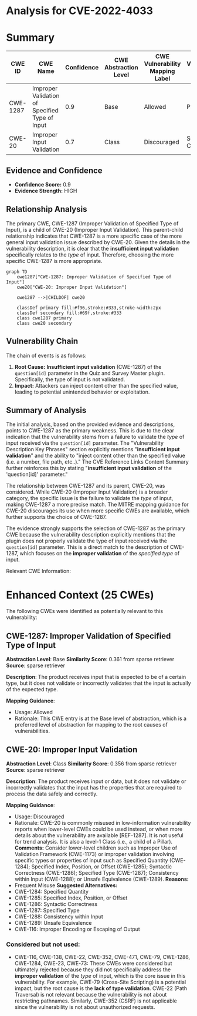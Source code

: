 # Analysis for CVE-2022-4033

# Summary
| CWE ID | CWE Name | Confidence | CWE Abstraction Level | CWE Vulnerability Mapping Label | CWE-Vulnerability Mapping Notes |
|---|---|---|---|---|---|
| CWE-1287 | Improper Validation of Specified Type of Input | 0.9 | Base | Allowed | Primary CWE |
| CWE-20 | Improper Input Validation | 0.7 | Class | Discouraged | Secondary Candidate |

## Evidence and Confidence

*   **Confidence Score:** 0.9
*   **Evidence Strength:** HIGH

## Relationship Analysis
The primary CWE, CWE-1287 (Improper Validation of Specified Type of Input), is a child of CWE-20 (Improper Input Validation). This parent-child relationship indicates that CWE-1287 is a more specific case of the more general input validation issue described by CWE-20. Given the details in the vulnerability description, it is clear that the **insufficient input validation** specifically relates to the *type* of input. Therefore, choosing the more specific CWE-1287 is more appropriate.

```mermaid
graph TD
    cwe1287["CWE-1287: Improper Validation of Specified Type of Input"]
    cwe20["CWE-20: Improper Input Validation"]

    cwe1287 -->|CHILDOF| cwe20

    classDef primary fill:#f96,stroke:#333,stroke-width:2px
    classDef secondary fill:#69f,stroke:#333
    class cwe1287 primary
    class cwe20 secondary
```

## Vulnerability Chain
The chain of events is as follows:
1.  **Root Cause:** **Insufficient input validation** (CWE-1287) of the `question[id]` parameter in the Quiz and Survey Master plugin. Specifically, the type of input is not validated.
2.  **Impact:** Attackers can inject content other than the specified value, leading to potential unintended behavior or exploitation.

## Summary of Analysis
The initial analysis, based on the provided evidence and descriptions, points to CWE-1287 as the primary weakness. This is due to the clear indication that the vulnerability stems from a failure to validate the *type* of input received via the `question[id]` parameter. The "Vulnerability Description Key Phrases" section explicitly mentions "**insufficient input validation**" and the ability to "inject content other than the specified value (i.e. a number, file path, etc..)." The CVE Reference Links Content Summary further reinforces this by stating "**insufficient input validation** of the 'question[id]' parameter."

The relationship between CWE-1287 and its parent, CWE-20, was considered. While CWE-20 (Improper Input Validation) is a broader category, the specific issue is the failure to validate the *type* of input, making CWE-1287 a more precise match. The MITRE mapping guidance for CWE-20 discourages its use when more specific CWEs are available, which further supports the choice of CWE-1287.

The evidence strongly supports the selection of CWE-1287 as the primary CWE because the vulnerability description explicitly mentions that the plugin does not properly validate the type of input received via the `question[id]` parameter. This is a direct match to the description of CWE-1287, which focuses on the **improper validation** of the *specified type* of input.

Relevant CWE Information:

# Enhanced Context (25 CWEs)
The following CWEs were identified as potentially relevant to this vulnerability:

## CWE-1287: Improper Validation of Specified Type of Input
**Abstraction Level**: Base
**Similarity Score**: 0.361 from sparse retriever
**Source**: sparse retriever

**Description**:
The product receives input that is expected to be of a certain type, but it does not validate or incorrectly validates that the input is actually of the expected type.

**Mapping Guidance**:
- Usage: Allowed
- Rationale: This CWE entry is at the Base level of abstraction, which is a preferred level of abstraction for mapping to the root causes of vulnerabilities.

## CWE-20: Improper Input Validation
**Abstraction Level**: Class
**Similarity Score**: 0.356 from sparse retriever
**Source**: sparse retriever

**Description**:
The product receives input or data, but it does
        not validate or incorrectly validates that the input has the
        properties that are required to process the data safely and
        correctly.

**Mapping Guidance**:
- Usage: Discouraged
- Rationale: CWE-20 is commonly misused in low-information vulnerability reports when lower-level CWEs could be used instead, or when more details about the vulnerability are available [REF-1287]. It is not useful for trend analysis. It is also a level-1 Class (i.e., a child of a Pillar).
**Comments:** Consider lower-level children such as Improper Use of Validation Framework (CWE-1173) or improper validation involving specific types or properties of input such as Specified Quantity (CWE-1284); Specified Index, Position, or Offset (CWE-1285); Syntactic Correctness (CWE-1286); Specified Type (CWE-1287); Consistency within Input (CWE-1288); or Unsafe Equivalence (CWE-1289).
**Reasons:**
- Frequent Misuse
**Suggested Alternatives:**
- CWE-1284: Specified Quantity
- CWE-1285: Specified Index, Position, or Offset
- CWE-1286: Syntactic Correctness
- CWE-1287: Specified Type
- CWE-1288: Consistency within Input
- CWE-1289: Unsafe Equivalence
- CWE-116: Improper Encoding or Escaping of Output

### Considered but not used:
*   CWE-116, CWE-138, CWE-22, CWE-352, CWE-471, CWE-79, CWE-1286, CWE-1284, CWE-23, CWE-73: These CWEs were considered but ultimately rejected because they did not specifically address the **improper validation** of the *type* of input, which is the core issue in this vulnerability. For example, CWE-79 (Cross-Site Scripting) is a potential impact, but the root cause is the **lack of type validation**. CWE-22 (Path Traversal) is not relevant because the vulnerability is not about restricting pathnames. Similarly, CWE-352 (CSRF) is not applicable since the vulnerability is not about unauthorized requests.